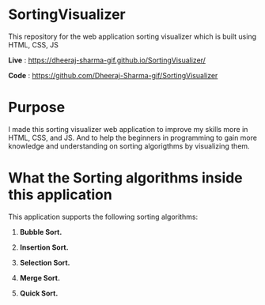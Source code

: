 # SortingVisualizer
This repository for the web application sorting visualizer which is built using HTML, CSS, JS
   
**Live** : https://dheeraj-sharma-gif.github.io/SortingVisualizer/

**Code** : https://github.com/Dheeraj-Sharma-gif/SortingVisualizer
 
# Purpose
I made this sorting visualizer web application to improve my skills more in HTML, CSS, and JS. And to help the beginners in programming to gain more knowledge and understanding on sorting algorigthms by visualizing them.

# What the Sorting algorithms inside this application
This application supports the following sorting algorithms:

1. **Bubble Sort.**

2. **Insertion Sort.**
  
3. **Selection Sort.**
 
4. **Merge Sort.**
 
5. **Quick Sort.**


